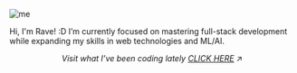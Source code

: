 
![me](https://github.com/user-attachments/assets/489c343b-062a-4a87-873f-aceb34e737d4)

Hi, I'm Rave! :D I’m currently focused on mastering full-stack development while expanding my skills in web technologies and ML/AI.

<p align="center"> 
  <i>Visit what I’ve been coding lately
    <a href="https://polyglotparrot.github.io/jump/" target="_blank" rel="noopener noreferrer">CLICK HERE</a>
  </i>
  ↗
</p>


















  




